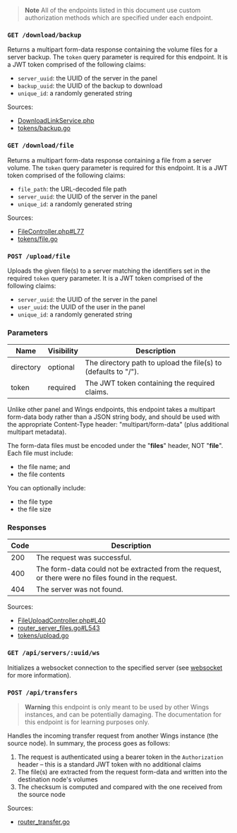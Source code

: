 > **Note** All of the endpoints listed in this document use custom authorization methods which are specified under each endpoint.

### `GET /download/backup`

Returns a multipart form-data response containing the volume files for a server backup. The `token` query parameter is required for this endpoint. It is a JWT token comprised of the following claims:

- `server_uuid`: the UUID of the server in the panel
- `backup_uuid`: the UUID of the backup to download
- `unique_id`: a randomly generated string

Sources:

- [DownloadLinkService.php](https://github.com/pterodactyl/panel/blob/release/v1.11.3/app/Services/Backups/DownloadLinkService.php)
- [tokens/backup.go](https://github.com/pterodactyl/wings/blob/release/v1.11.2/router/tokens/backup.go)

### `GET /download/file`

Returns a multipart form-data response containing a file from a server volume. The `token` query parameter is required for this endpoint. It is a JWT token comprised of the following claims:

- `file_path`: the URL-decoded file path
- `server_uuid`: the UUID of the server in the panel
- `unique_id`: a randomly generated string

Sources:

- [FileController.php#L77](https://github.com/pterodactyl/panel/blob/release/v1.11.3/app/Http/Controllers/Api/Client/Servers/FileController.php#L77)
- [tokens/file.go](https://github.com/pterodactyl/wings/blob/release/v1.11.2/router/tokens/file.go)

### `POST /upload/file`

Uploads the given file(s) to a server matching the identifiers set in the required `token` query parameter. It is a JWT token comprised of the following claims:

- `server_uuid`: the UUID of the server in the panel
- `user_uuid`: the UUID of the user in the panel
- `unique_id`: a randomly generated string

### Parameters

| Name      | Visibility | Description                                                    |
| --------- | ---------- | -------------------------------------------------------------- |
| directory | optional   | The directory path to upload the file(s) to (defaults to "/"). |
| token     | required   | The JWT token containing the required claims.                  |

Unlike other panel and Wings endpoints, this endpoint takes a multipart form-data body rather than a JSON string body, and should be used with the appropriate Content-Type header: "multipart/form-data" (plus additional multipart metadata).

The form-data files must be encoded under the "**files**" header, NOT "**file**". Each file must include:

- the file name; and
- the file contents

You can optionally include:

- the file type
- the file size

### Responses

| Code | Description                                                                                         |
| ---- | --------------------------------------------------------------------------------------------------- |
| 200  | The request was successful.                                                                         |
| 400  | The form-data could not be extracted from the request, or there were no files found in the request. |
| 404  | The server was not found.                                                                           |

Sources:

- [FileUploadController.php#L40](https://github.com/pterodactyl/panel/blob/release/v1.11.3/app/Http/Controllers/Api/Client/Servers/FileUploadController.php#L40)
- [router_server_files.go#L543](https://github.com/pterodactyl/wings/blob/release/v1.11.2/router/router_server_files.go#L543)
- [tokens/upload.go](https://github.com/pterodactyl/wings/blob/release/v1.11.2/router/tokens/upload.go)

### `GET /api/servers/:uuid/ws`

Initializes a websocket connection to the specified server (see [websocket](/wings/websocket.md) for more information).

### `POST /api/transfers`

> **Warning** this endpoint is only meant to be used by other Wings instances, and can be potentially damaging. The documentation for this endpoint is for learning purposes only.

Handles the incoming transfer request from another Wings instance (the source node). In summary, the process goes as follows:

1. The request is authenticated using a bearer token in the `Authorization` header – this is a standard JWT token with no additional claims
2. The file(s) are extracted from the request form-data and written into the destination node's volumes
3. The checksum is computed and compared with the one received from the source node

Sources:

- [router_transfer.go](https://github.com/pterodactyl/wings/blob/release/v1.11.2/router/router_transfer.go)

